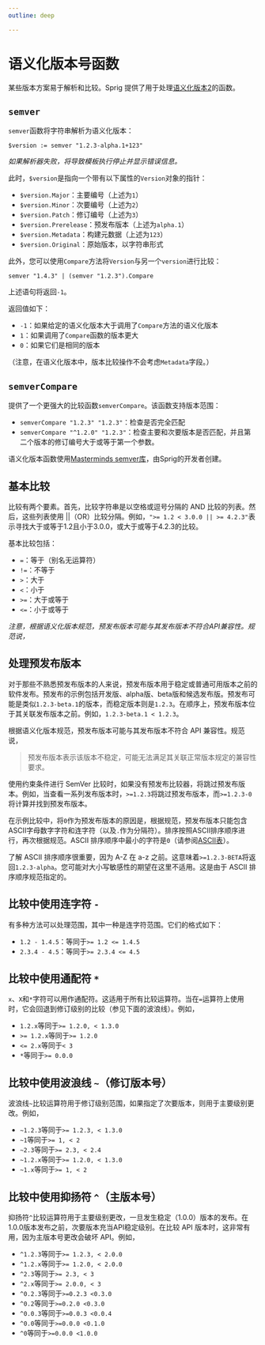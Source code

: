 ```yaml
---
outline: deep

---
```


# 语义化版本号函数

某些版本方案易于解析和比较。Sprig 提供了用于处理[语义化版本2](http://semver.org)的函数。

## `semver`

`semver`函数将字符串解析为语义化版本：

```
$version := semver "1.2.3-alpha.1+123"
```

*如果解析器失败，将导致模板执行停止并显示错误信息。*

此时，`$version`是指向一个带有以下属性的`Version`对象的指针：

* `$version.Major`：主要编号（上述为`1`）
* `$version.Minor`：次要编号（上述为`2`）
* `$version.Patch`：修订编号（上述为`3`）
* `$version.Prerelease`：预发布版本（上述为`alpha.1`）
* `$version.Metadata`：构建元数据（上述为`123`）
* `$version.Original`：原始版本，以字符串形式

此外，您可以使用`Compare`方法将`Version`与另一个`version`进行比较：

```
semver "1.4.3" | (semver "1.2.3").Compare
```

上述语句将返回`-1`。

返回值如下：

* `-1`：如果给定的语义化版本大于调用了`Compare`方法的语义化版本
* `1`：如果调用了`Compare`函数的版本更大
* `0`：如果它们是相同的版本

（注意，在语义化版本中，版本比较操作不会考虑`Metadata`字段。）

## `semverCompare`

提供了一个更强大的比较函数`semverCompare`。该函数支持版本范围：

* `semverCompare "1.2.3" "1.2.3"`：检查是否完全匹配
* `semverCompare "^1.2.0" "1.2.3"`：检查主要和次要版本是否匹配，并且第二个版本的修订编号大于或等于第一个参数。

语义化版本函数使用[Masterminds semver库](https://github.com/Masterminds/semver)，由Sprig的开发者创建。

## 基本比较

比较有两个要素。首先，比较字符串是以空格或逗号分隔的 AND 比较的列表。然后，这些列表使用 ||（OR）比较分隔。例如，`">= 1.2 < 3.0.0 || >= 4.2.3"`表示寻找大于或等于1.2且小于3.0.0，或大于或等于4.2.3的比较。

基本比较包括：

* `=`：等于（别名无运算符）
* `!=`：不等于
* `>`：大于
* `<`：小于
* `>=`：大于或等于
* `<=`：小于或等于

*注意，根据语义化版本规范，预发布版本可能与其发布版本不符合API兼容性。规范说，*

## 处理预发布版本

对于那些不熟悉预发布版本的人来说，预发布版本用于稳定或普通可用版本之前的软件发布。预发布的示例包括开发版、alpha版、beta版和候选发布版。预发布可能是类似`1.2.3-beta.1`的版本，而稳定版本则是`1.2.3`。在顺序上，预发布版本位于其关联发布版本之前。例如，`1.2.3-beta.1 < 1.2.3`。

根据语义化版本规范，预发布版本可能与其发布版本不符合 API 兼容性。规范说，

> 预发布版本表示该版本不稳定，可能无法满足其关联正常版本规定的兼容性要求。

使用约束条件进行 SemVer 比较时，如果没有预发布比较器，将跳过预发布版本。例如，当查看一系列发布版本时，`>=1.2.3`将跳过预发布版本，而`>=1.2.3-0`将计算并找到预发布版本。

在示例比较中，将`0`作为预发布版本的原因是，根据规范，预发布版本只能包含ASCII字母数字字符和连字符（以及`.`作为分隔符）。排序按照ASCII排序顺序进行，再次根据规范。ASCII 排序顺序中最小的字符是`0`（请参阅[ASCII表](http://www.asciitable.com/)）。

了解 ASCII 排序顺序很重要，因为 A-Z 在 a-z 之前。这意味着`>=1.2.3-BETA`将返回`1.2.3-alpha`。您可能对大小写敏感性的期望在这里不适用。这是由于 ASCII 排序顺序规范指定的。

## 比较**中使用**连字符 `-`

有多种方法可以处理范围，其中一种是连字符范围。它们的格式如下：

* `1.2 - 1.4.5`：等同于`>= 1.2 <= 1.4.5`
* `2.3.4 - 4.5`：等同于`>= 2.3.4 <= 4.5`

## 比较中使用通配符 `*`

`x`、`X`和`*`字符可以用作通配符。这适用于所有比较运算符。当在`=`运算符上使用时，它会回退到修订级别的比较（参见下面的波浪线）。例如，

* `1.2.x`等同于`>= 1.2.0, < 1.3.0`
* `>= 1.2.x`等同于`>= 1.2.0`
* `<= 2.x`等同于`< 3`
* `*`等同于`>= 0.0.0`

## 比较中使用波浪线 `~`（修订版本号）

波浪线`~`比较运算符用于修订级别范围，如果指定了次要版本，则用于主要级别更改。例如，

* `~1.2.3`等同于`>= 1.2.3, < 1.3.0`
* `~1`等同于`>= 1, < 2`
* `~2.3`等同于`>= 2.3, < 2.4`
* `~1.2.x`等同于`>= 1.2.0, < 1.3.0`
* `~1.x`等同于`>= 1, < 2`

## 比较中使用抑扬符 `^`（主版本号）

抑扬符`^`比较运算符用于主要级别更改，一旦发生稳定（1.0.0）版本的发布。在1.0.0版本发布之前，次要版本充当API稳定级别。在比较 API 版本时，这非常有用，因为主版本号更改会破坏 API。例如，

* `^1.2.3`等同于`>= 1.2.3, < 2.0.0`
* `^1.2.x`等同于`>= 1.2.0, < 2.0.0`
* `^2.3`等同于`>= 2.3, < 3`
* `^2.x`等同于`>= 2.0.0, < 3`
* `^0.2.3`等同于`>=0.2.3 <0.3.0`
* `^0.2`等同于`>=0.2.0 <0.3.0`
* `^0.0.3`等同于`>=0.0.3 <0.0.4`
* `^0.0`等同于`>=0.0.0 <0.1.0`
* `^0`等同于`>=0.0.0 <1.0.0`
